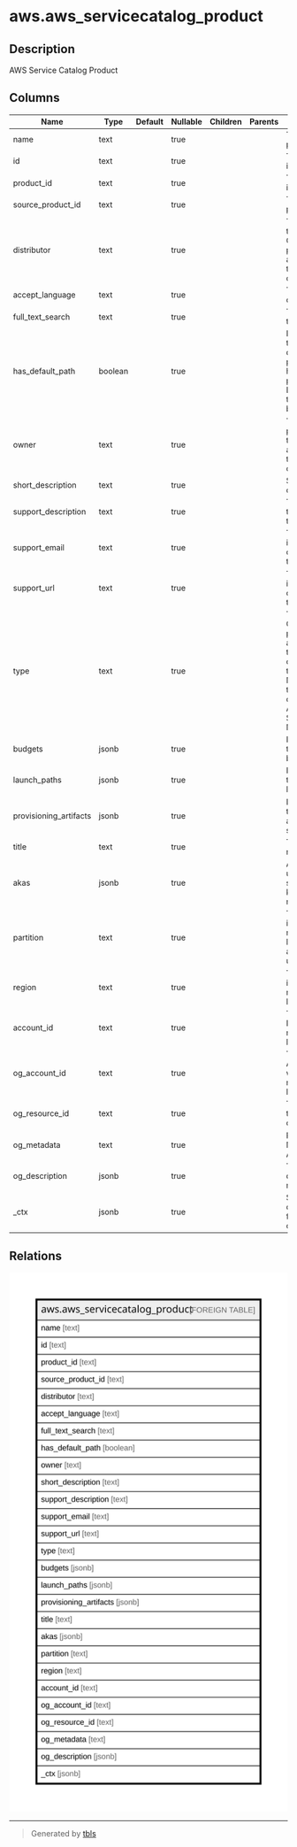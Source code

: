 # aws.aws_servicecatalog_product

## Description

AWS Service Catalog Product

## Columns

| Name | Type | Default | Nullable | Children | Parents | Comment |
| ---- | ---- | ------- | -------- | -------- | ------- | ------- |
| name | text |  | true |  |  | The name of the product. |
| id | text |  | true |  |  | The product view identifier. |
| product_id | text |  | true |  |  | The product identifier. |
| source_product_id | text |  | true |  |  | The source product identifier. |
| distributor | text |  | true |  |  | The distributor of the product. Contact the product administrator for the significance of this value. |
| accept_language | text |  | true |  |  | The language code. |
| full_text_search | text |  | true |  |  | The full text for the product. |
| has_default_path | boolean |  | true |  |  | Indicates whether the product has a default path. If the product does not have a default path, call ListLaunchPaths to disambiguate between paths. |
| owner | text |  | true |  |  | The owner of the product. Contact the product administrator for the significance of this value. |
| short_description | text |  | true |  |  | Short description of the product. |
| support_description | text |  | true |  |  | The description of the support for this product. |
| support_email | text |  | true |  |  | The email contact information to obtain support for this product. |
| support_url | text |  | true |  |  | The URL information to obtain support for this product. |
| type | text |  | true |  |  | The product type. Contact the product administrator for the significance of this value. If this value is MARKETPLACE, the product was created by Amazon Web Services Marketplace. |
| budgets | jsonb |  | true |  |  | Information about the associated budgets. |
| launch_paths | jsonb |  | true |  |  | Information about the associated launch paths. |
| provisioning_artifacts | jsonb |  | true |  |  | Information about the provisioning artifacts for the specified product. |
| title | text |  | true |  |  | Title of the resource. |
| akas | jsonb |  | true |  |  | Array of globally unique identifier strings (also known as) for the resource. |
| partition | text |  | true |  |  | The AWS partition in which the resource is located (aws, aws-cn, or aws-us-gov). |
| region | text |  | true |  |  | The AWS Region in which the resource is located. |
| account_id | text |  | true |  |  | The AWS Account ID in which the resource is located. |
| og_account_id | text |  | true |  |  | The Platform Account ID in which the resource is located. |
| og_resource_id | text |  | true |  |  | The unique ID of the resource in opengovernance. |
| og_metadata | text |  | true |  |  | Platform Metadata of the AWS resource. |
| og_description | jsonb |  | true |  |  | The full model description of the resource |
| _ctx | jsonb |  | true |  |  | Steampipe context in JSON form, e.g. connection_name. |

## Relations

![er](aws.aws_servicecatalog_product.svg)

---

> Generated by [tbls](https://github.com/k1LoW/tbls)
